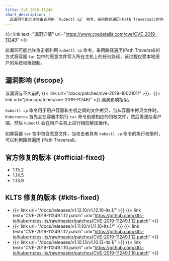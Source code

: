 ```yaml
---
title: CVE-2019-11249
short_description: |
  此漏洞可能允许攻击者利用 `kubectl cp` 命令，采用路径遍历(Path Traversal)的方式将容器 `tar` 包中的恶意文件写入所在主机上的任何路径，该过程仅受本地用户的系统权限限制。
---
```


{{< link text="漏洞详情" url="https://www.cvedetails.com/cve/CVE-2019-11249" >}}

此漏洞可能允许攻击者利用 `kubectl cp` 命令，采用路径遍历(Path Traversal)的方式将容器 `tar` 包中的恶意文件写入所在主机上的任何路径，该过程仅受本地用户的系统权限限制。

## 漏洞影响 {#scope}

该漏洞与不久前的 {{< link url="/docs/patches/cve-2019-1002101/" >}}、{{< link url="/docs/patches/cve-2019-11246/" >}} 漏洞影响相似。

`kubectl cp` 命令用于用户容器和主机之间的文件拷贝，当从容器中拷贝文件时，`Kubernetes` 首先会在容器中执行 `tar` 命令创建相应的归档文件，然后发送给客户端，然后 `kubectl` 会在用户主机上进行相应解压操作。

如果容器 `tar` 包中包含恶意文件，当攻击者具有 `kubectl cp` 命令的执行权限时，可以利用路径遍历 (Path Traversal)。

## 官方修复的版本 {#official-fixed}

- 1.15.2
- 1.14.5
- 1.13.9

## KLTS 修复的版本 {#klts-fixed}

- {{< link url="/docs/releases/v1.12.10/v1.12.10-lts.1/" >}} {{< link text="CVE-2019-11249.1.12.patch" url="https://github.com/klts-io/kubernetes-lts/raw/master/patches/CVE-2019-11249.1.12.patch" >}}
- {{< link url="/docs/releases/v1.11.10/v1.11.10-lts.1/" >}} {{< link text="CVE-2019-11249.1.12.patch" url="https://github.com/klts-io/kubernetes-lts/raw/master/patches/CVE-2019-11249.1.12.patch" >}}
- {{< link url="/docs/releases/v1.10.13/v1.10.13-lts.1/" >}} {{< link text="CVE-2019-11249.1.10.patch" url="https://github.com/klts-io/kubernetes-lts/raw/master/patches/CVE-2019-11249.1.10.patch" >}}
